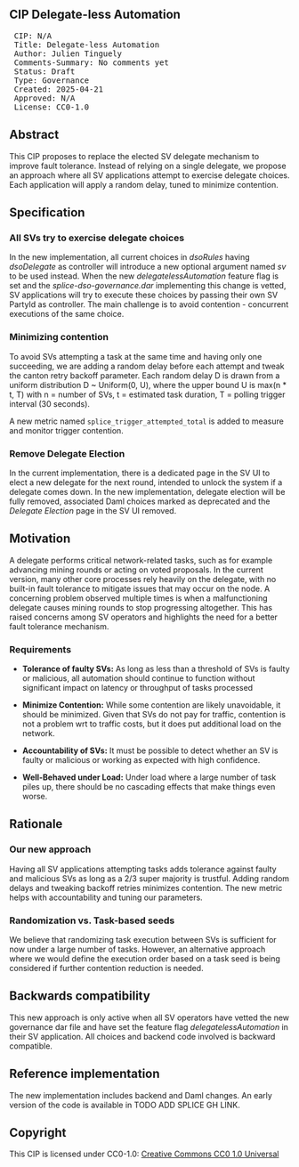 ## CIP Delegate-less Automation

<pre>
 CIP: N/A
 Title: Delegate-less Automation
 Author: Julien Tinguely
 Comments-Summary: No comments yet
 Status: Draft
 Type: Governance
 Created: 2025-04-21
 Approved: N/A
 License: CC0-1.0
</pre>

## Abstract

This CIP proposes to replace the elected SV delegate mechanism to improve fault tolerance. 
Instead of relying on a single delegate, we propose an approach where all SV applications attempt to exercise delegate choices. 
Each application will apply a random delay, tuned to minimize contention.

## Specification

### All SVs try to exercise delegate choices

In the new implementation, all current choices in _dsoRules_ having _dsoDelegate_ as controller will introduce 
a new optional argument named _sv_ to be used instead.
When the new _delegatelessAutomation_ feature flag is set and the _splice-dso-governance.dar_ implementing this change is vetted, 
SV applications will try to execute these choices by passing their own SV PartyId as controller. 
The main challenge is to avoid contention - concurrent executions of the same choice.

### Minimizing contention

To avoid SVs attempting a task at the same time and having only one succeeding, 
we are adding a random delay before each attempt and tweak the canton retry backoff parameter.
Each random delay D is drawn from a uniform distribution D ~ Uniform(0, U), where the upper bound U is max(n * t, T) 
with n = number of SVs, t = estimated task duration, T = polling trigger interval (30 seconds).

A new metric named `splice_trigger_attempted_total` is added to measure and monitor trigger contention.

### Remove Delegate Election

In the current implementation, there is a dedicated page in the SV UI to elect a new delegate for the next round, 
intended to unlock the system if a delegate comes down.
In the new implementation, delegate election will be fully removed, 
associated Daml choices marked as deprecated and the _Delegate Election_ page in the SV UI removed.

## Motivation

A delegate performs critical network-related tasks, such as for example advancing mining rounds or acting on voted proposals. 
In the current version, many other core processes rely heavily on the delegate, 
with no built-in fault tolerance to mitigate issues that may occur on the node. 
A concerning problem observed multiple times is when a malfunctioning delegate causes mining rounds to stop progressing altogether. 
This has raised concerns among SV operators and highlights the need for a better fault tolerance mechanism.

### Requirements

* **Tolerance of faulty SVs:** As long as less than a threshold of SVs is faulty or malicious,
  all automation should continue to function without significant impact on latency or throughput of tasks processed

* **Minimize Contention:** While some contention are likely unavoidable, it should be minimized.
  Given that SVs do not pay for traffic, contention is not a problem wrt to traffic costs, but it does put additional load on the network.

* **Accountability of SVs:** It must be possible to detect whether an SV is faulty or malicious or working as expected with high confidence.

* **Well-Behaved under Load:**  Under load where a large number of task piles up, there should be no cascading effects that make things even worse.

## Rationale

### Our new approach

Having all SV applications attempting tasks adds tolerance against faulty and malicious SVs as long as a 2/3 super majority is trustful.
Adding random delays and tweaking backoff retries minimizes contention.
The new metric helps with accountability and tuning our parameters.

### Randomization vs. Task-based seeds

We believe that randomizing task execution between SVs is sufficient for now under a large number of tasks. 
However, an alternative approach where we would define the execution order based on a task seed is being considered if further contention reduction is needed.

## Backwards compatibility

This new approach is only active when all SV operators have vetted the new governance dar file
and have set the feature flag _delegatelessAutomation_ in their SV application. 
All choices and backend code involved is backward compatible.

## Reference implementation

The new implementation includes backend and Daml changes. 
An early version of the code is available in TODO ADD SPLICE GH LINK.

## Copyright

This CIP is licensed under CC0-1.0: [Creative Commons CC0 1.0 Universal](https://creativecommons.org/publicdomain/zero/1.0/)
